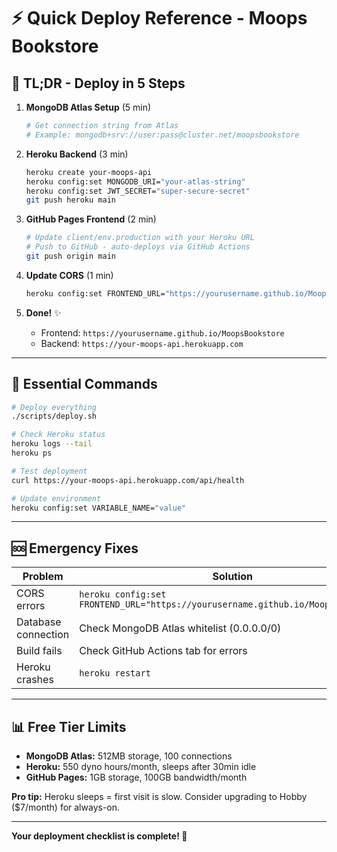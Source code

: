 # ⚡ **Quick Deploy Reference - Moops Bookstore**

## 🚀 **TL;DR - Deploy in 5 Steps**

1. **MongoDB Atlas Setup** (5 min)
   ```bash
   # Get connection string from Atlas
   # Example: mongodb+srv://user:pass@cluster.net/moopsbookstore
   ```

2. **Heroku Backend** (3 min)
   ```bash
   heroku create your-moops-api
   heroku config:set MONGODB_URI="your-atlas-string"
   heroku config:set JWT_SECRET="super-secure-secret"
   git push heroku main
   ```

3. **GitHub Pages Frontend** (2 min)
   ```bash
   # Update client/env.production with your Heroku URL
   # Push to GitHub - auto-deploys via GitHub Actions
   git push origin main
   ```

4. **Update CORS** (1 min)
   ```bash
   heroku config:set FRONTEND_URL="https://yourusername.github.io/MoopsBookstore"
   ```

5. **Done!** ✨
   - Frontend: `https://yourusername.github.io/MoopsBookstore`
   - Backend: `https://your-moops-api.herokuapp.com`

---

## 🔧 **Essential Commands**

```bash
# Deploy everything
./scripts/deploy.sh

# Check Heroku status
heroku logs --tail
heroku ps

# Test deployment
curl https://your-moops-api.herokuapp.com/api/health

# Update environment
heroku config:set VARIABLE_NAME="value"
```

---

## 🆘 **Emergency Fixes**

| Problem | Solution |
|---------|----------|
| CORS errors | `heroku config:set FRONTEND_URL="https://yourusername.github.io/MoopsBookstore"` |
| Database connection | Check MongoDB Atlas whitelist (0.0.0.0/0) |
| Build fails | Check GitHub Actions tab for errors |
| Heroku crashes | `heroku restart` |

---

## 📊 **Free Tier Limits**

- **MongoDB Atlas:** 512MB storage, 100 connections
- **Heroku:** 550 dyno hours/month, sleeps after 30min idle
- **GitHub Pages:** 1GB storage, 100GB bandwidth/month

**Pro tip:** Heroku sleeps = first visit is slow. Consider upgrading to Hobby ($7/month) for always-on.

---

**Your deployment checklist is complete! 🎉**
